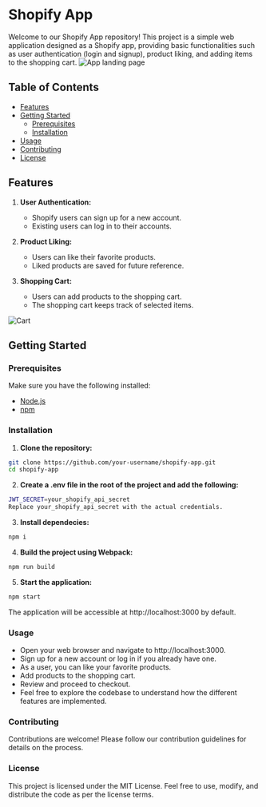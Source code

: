 # Shopify App

Welcome to our Shopify App repository! This project is a simple web application designed as a Shopify app, providing basic functionalities such as user authentication (login and signup), product liking, and adding items to the shopping cart.
![App landing page](./readme-assets/image1.jpg)

## Table of Contents

- [Features](#features)
- [Getting Started](#getting-started)
  - [Prerequisites](#prerequisites)
  - [Installation](#installation)
- [Usage](#usage)
- [Contributing](#contributing)
- [License](#license)

## Features

1. **User Authentication:**
   - Shopify users can sign up for a new account.
   - Existing users can log in to their accounts.

2. **Product Liking:**
   - Users can like their favorite products.
   - Liked products are saved for future reference.

3. **Shopping Cart:**
   - Users can add products to the shopping cart.
   - The shopping cart keeps track of selected items.

![Cart](./readme-assets/image2.jpg)



## Getting Started

### Prerequisites

Make sure you have the following installed:

- [Node.js](https://nodejs.org/)
- [npm](https://www.npmjs.com/)

### Installation

1. **Clone the repository:**

  ```bash
  git clone https://github.com/your-username/shopify-app.git
  cd shopify-app
  ```
2. **Create a .env file in the root of the project and add the following:**
  ```bash
  JWT_SECRET=your_shopify_api_secret
  Replace your_shopify_api_secret with the actual credentials.
  ```

3. **Install dependecies:**
  ```bash
  npm i
  ```

4. **Build the project using Webpack:**
  ```bash
  npm run build
  ```

5. **Start the application:**
  ```bash
  npm start
  ```

The application will be accessible at http://localhost:3000 by default.

### Usage
- Open your web browser and navigate to http://localhost:3000.
- Sign up for a new account or log in if you already have one.
- As a user, you can like your favorite products.
- Add products to the shopping cart.
- Review and proceed to checkout.
- Feel free to explore the codebase to understand how the different features are implemented.

### Contributing
Contributions are welcome! Please follow our contribution guidelines for details on the process.

### License
This project is licensed under the MIT License. Feel free to use, modify, and distribute the code as per the license terms.
